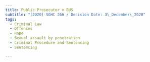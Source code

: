 ```yaml
---
title: Public Prosecutor v BUS
subtitle: "[2020] SGHC 266 / Decision Date: 3\_December\_2020"
tags:
  - Criminal Law
  - Offences
  - Rape
  - Sexual assault by penetration
  - Criminal Procedure and Sentencing
  - Sentencing

---
```

